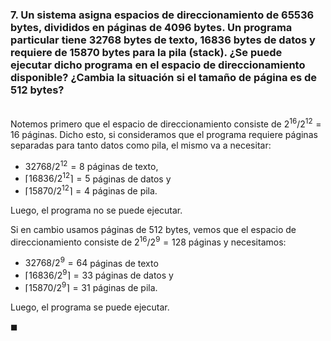 ### 7. Un sistema asigna espacios de direccionamiento de $65536$ bytes, divididos en páginas de $4096$ bytes. Un programa particular tiene $32768$ bytes de texto, $16836$ bytes de datos y requiere de $15870$ bytes para la pila (stack). ¿Se puede ejecutar dicho programa en el espacio de direccionamiento disponible? ¿Cambia la situación si el tamaño de página es de $512$ bytes?

\
Notemos primero que el espacio de direccionamiento consiste de $2^{16} / 2^{12} = 16$ páginas. Dicho esto, si consideramos que el programa requiere páginas separadas para tanto datos como pila, el mismo va a necesitar:

- $32768 / 2^{12} = 8$ páginas de texto,
- $\lceil 16836/ 2^{12}\rceil = 5$ páginas de datos y
- $\lceil 15870/ 2^{12}\rceil = 4$ páginas de pila.

Luego, el programa no se puede ejecutar.

Si en cambio usamos páginas de 512 bytes, vemos que el espacio de direccionamiento consiste de $2^{16}/2^9 = 128$ páginas y necesitamos:
- $32768 / 2^{9} = 64$ páginas de texto
- $\lceil 16836/ 2^{9}\rceil = 33$ páginas de datos y
- $\lceil 15870/ 2^{9}\rceil = 31$ páginas de pila.

Luego, el programa se puede ejecutar.

$\blacksquare$
